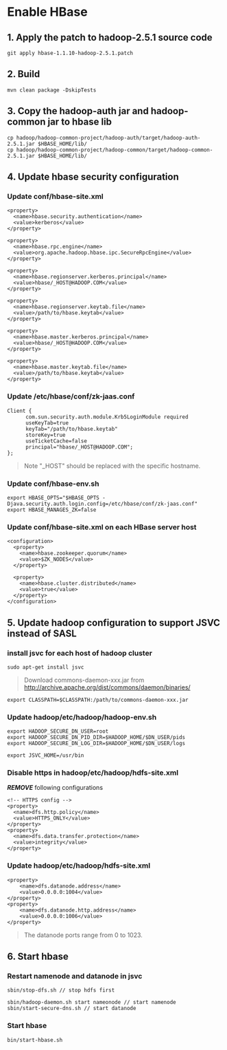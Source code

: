 Enable HBase
===============

## 1. Apply the patch to hadoop-2.5.1 source code
```
git apply hbase-1.1.10-hadoop-2.5.1.patch
```

## 2. Build
```
mvn clean package -DskipTests
```

## 3. Copy the hadoop-auth jar and hadoop-common jar to hbase lib
```
cp hadoop/hadoop-common-project/hadoop-auth/target/hadoop-auth-2.5.1.jar $HBASE_HOME/lib/
cp hadoop/hadoop-common-project/hadoop-common/target/hadoop-common-2.5.1.jar $HBASE_HOME/lib/
```

## 4. Update hbase security configuration

### Update conf/hbase-site.xml
```
<property>
  <name>hbase.security.authentication</name>
  <value>kerberos</value> 
</property>

<property>
  <name>hbase.rpc.engine</name>
  <value>org.apache.hadoop.hbase.ipc.SecureRpcEngine</value>
</property>

<property> 
  <name>hbase.regionserver.kerberos.principal</name> 
  <value>hbase/_HOST@HADOOP.COM</value> 
</property> 

<property> 
  <name>hbase.regionserver.keytab.file</name> 
  <value>/path/to/hbase.keytab</value> 
</property>

<property> 
  <name>hbase.master.kerberos.principal</name> 
  <value>hbase/_HOST@HADOOP.COM</value> 
</property> 

<property> 
  <name>hbase.master.keytab.file</name> 
  <value>/path/to/hbase.keytab</value> 
</property>
```

### Update /etc/hbase/conf/zk-jaas.conf
```
Client {
      com.sun.security.auth.module.Krb5LoginModule required
      useKeyTab=true
      keyTab="/path/to/hbase.keytab"
      storeKey=true
      useTicketCache=false
      principal="hbase/_HOST@HADOOP.COM";
};
```

> Note "_HOST" should be replaced with the specific hostname.

### Update conf/hbase-env.sh
```
export HBASE_OPTS="$HBASE_OPTS -Djava.security.auth.login.config=/etc/hbase/conf/zk-jaas.conf"
export HBASE_MANAGES_ZK=false
```

### Update conf/hbase-site.xml on each HBase server host
```
<configuration>
  <property>
    <name>hbase.zookeeper.quorum</name>
    <value>$ZK_NODES</value>
  </property>
   
  <property>
    <name>hbase.cluster.distributed</name>
    <value>true</value>
  </property>
</configuration>
```

## 5. Update hadoop configuration to support JSVC instead of SASL

### install jsvc for each host of hadoop cluster
```
sudo apt-get install jsvc
```

> Download commons-daemon-xxx.jar from  http://archive.apache.org/dist/commons/daemon/binaries/

```
export CLASSPATH=$CLASSPATH:/path/to/commons-daemon-xxx.jar
```

### Update hadoop/etc/hadoop/hadoop-env.sh
```
export HADOOP_SECURE_DN_USER=root
export HADOOP_SECURE_DN_PID_DIR=$HADOOP_HOME/$DN_USER/pids
export HADOOP_SECURE_DN_LOG_DIR=$HADOOP_HOME/$DN_USER/logs

export JSVC_HOME=/usr/bin
```

### Disable https in hadoop/etc/hadoop/hdfs-site.xml

***REMOVE*** following configurations
```
<!-- HTTPS config -->
<property>
  <name>dfs.http.policy</name>
  <value>HTTPS_ONLY</value>
</property>
<property>
  <name>dfs.data.transfer.protection</name>
  <value>integrity</value>
</property>
```

### Update hadoop/etc/hadoop/hdfs-site.xml
```
<property>
    <name>dfs.datanode.address</name>
    <value>0.0.0.0:1004</value> 
</property>
<property>
    <name>dfs.datanode.http.address</name>
    <value>0.0.0.0:1006</value>
</property>
```

> The datanode ports range from 0 to 1023.

## 6. Start hbase

### Restart namenode and datanode in jsvc
```
sbin/stop-dfs.sh // stop hdfs first

sbin/hadoop-daemon.sh start nameonode // start namenode
sbin/start-secure-dns.sh // start datanode
```

### Start hbase
```
bin/start-hbase.sh
```
